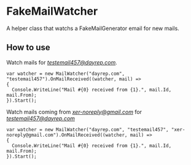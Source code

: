 # FakeMailWatcher
A helper class that watchs a FakeMailGenerator email for new mails.

## How to use

Watch mails for *testemail457@dayrep.com*.
```
var watcher = new MailWatcher("dayrep.com", "testemail457").OnMailReceived((watcher, mail) => 
{
  Console.WriteLine("Mail #{0} received from {1}.", mail.Id, mail.From);
}).Start();
```

Watch mails coming from *xer-noreply@gmail.com* for *testemail457@dayrep.com*
```
var watcher = new MailWatcher("dayrep.com", "testemail457", "xer-noreply@gmail.com").OnMailReceived((watcher, mail) => 
{
  Console.WriteLine("Mail #{0} received from {1}.", mail.Id, mail.From);
}).Start();
```
